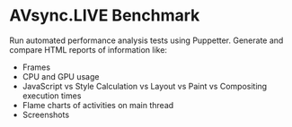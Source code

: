 # AVsync.LIVE Benchmark

Run automated performance analysis tests using Puppetter. Generate and compare HTML reports 
of information like:
 - Frames
 - CPU and GPU usage
 - JavaScript vs Style Calculation vs Layout vs Paint vs Compositing execution times
 - Flame charts of activities on main thread
 - Screenshots
  
  